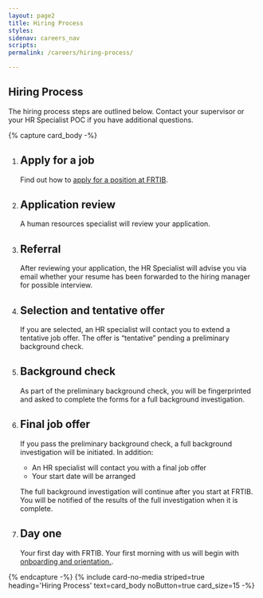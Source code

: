 ```yaml
---
layout: page2
title: Hiring Process
styles:
sidenav: careers_nav
scripts:
permalink: /careers/hiring-process/

---
```


## Hiring Process

The hiring process steps are outlined below.  Contact your supervisor or your HR Specialist POC if you have additional questions.

<!--start of process list -->
{% capture card_body -%}
<ol class="usa-process-list">
<li class="usa-process-list__item">
<h2 class="usa-process-list__heading">Apply for a job</h2>

<p class="margin-top-05">Find out how to&nbsp;<a href="/careers/how-to-apply/">apply for a position at FRTIB</a>.</p>
</li>
<li class="usa-process-list__item">
<h2 class="usa-process-list__heading">Application review</h2>

<p>A human resources specialist will review your application.</p>
</li>
<li class="usa-process-list__item">
<h2 class="usa-process-list__heading">Referral</h2>

<p>After reviewing your application, the HR Specialist will advise you via email whether your resume has been forwarded to the hiring manager for possible interview.</p>
</li>
<li class="usa-process-list__item">
<h2 class="usa-process-list__heading">Selection and tentative offer</h2>

<p>If you are selected, an HR specialist will contact you to extend a tentative job offer.&nbsp;The offer is “tentative”&nbsp;pending a preliminary background check.</p>
</li>
<li class="usa-process-list__item">
<h2 class="usa-process-list__heading">Background check</h2>

<p>As part of the preliminary background check, you will be fingerprinted and asked to complete the forms for a full background investigation.</p>
</li>
<li class="usa-process-list__item">
<h2 class="usa-process-list__heading">Final job offer</h2>

<p>If you pass the preliminary background check, a full background investigation will be initiated. In addition:</p>

<ul>
<li>An HR specialist will contact you with a final job offer</li>
<li>Your start date will be arranged</li>
</ul>

<p>The full background investigation will continue after you start at FRTIB. You will be notified of the results of the full investigation when it is complete.</p>
</li>
<li class="usa-process-list__item">
<h2 class="usa-process-list__heading">Day one</h2>

<p>Your first day with FRTIB. Your first morning with us will begin with <a href="/onboarding/">onboarding and orientation.</a>.</p>
</li>
</ol>
{% endcapture -%}
{% include card-no-media striped=true heading='Hiring Process' text=card_body noButton=true card_size=15 -%}
<!--end process list-->

<!-- CONTENT END -->
